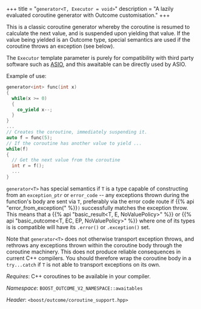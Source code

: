 +++
title = "`generator<T, Executor = void>`"
description = "A lazily evaluated coroutine generator with Outcome customisation."
+++

This is a classic coroutine generator whereby the coroutine is resumed to calculate
the next value, and is suspended upon yielding that value. If the value being
yielded is an Outcome type, special semantics are used if the coroutine throws
an exception (see below).

The `Executor` template parameter is purely for compatibility with third party software
such as [ASIO](https://think-async.com/Asio/), and this awaitable can be directly used
by ASIO.

Example of use:

```c++
generator<int> func(int x)
{
  while(x >= 0)
  {
    co_yield x--;
  }
}
...
// Creates the coroutine, immediately suspending it.
auto f = func(5);
// If the coroutine has another value to yield ...
while(f)
{
  // Get the next value from the coroutine
  int r = f();
  ...
}
```

`generator<T>` has special semantics if `T` is a type capable of constructing from
an `exception_ptr` or `error_code` -- any exceptions thrown during the function's body
are sent via `T`, preferably via the error code route if {{% api "error_from_exception(" %}}`)`
successfully matches the exception throw. This means that a
{{% api "basic_result<T, E, NoValuePolicy>" %}} or {{% api "basic_outcome<T, EC, EP, NoValuePolicy>" %}} where one of its types is
is compatible will have its `.error()` or `.exception()` set.

Note that `generator<T>` does not otherwise transport exception throws, and rethrows
any exceptions thrown within the coroutine body through the coroutine machinery.
This does not produce reliable consequences in current C++ compilers. You should
therefore wrap the coroutine body in a `try...catch` if `T` is not able to transport
exceptions on its own.

*Requires*: C++ coroutines to be available in your compiler.

*Namespace*: `BOOST_OUTCOME_V2_NAMESPACE::awaitables`

*Header*: `<boost/outcome/coroutine_support.hpp>`
